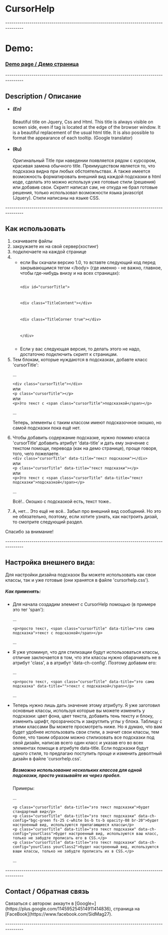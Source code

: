 CursorHelp
===========
<p>---------------------------------------------------------------------------------------</p>
<h1>Demo:</h1>
<h3><a href="http://ms27.github.io/CursorHelp/">Demo page / Демо страница</a></h3>
<p>---------------------------------------------------------------------------------------</p>
<h2>Description / Описание</h2>
<ul>
  <li>
    <h5>(En)</h5>
      Beautiful title on Jquery, Css and Html. This title is always visible on screen side, even if tag is located at the edge of the browser window. It is a beautiful replacement of the usual html title. It is also possible to format the appearance of each tooltip. (Google translator)
  </li>
  <li>
    <h4>(Ru)</h4>
      Оригинальный Title при наведении появляется рядом с курсором, красивая замена обычного title. Преимуществом является то, что подсказка видна при любых обстоятельствах. А также имеется возможность форматировать внешний вид каждой подсказки в html коде, сделать это можно используя уже готовые стили (решения) или добавив свои.
      Скрипт написал сам, не откуда не брал готовые решения, только использовал возможности языка javascript (Jquery). Стили написаны на языке CSS.
  </li>
</ul>
<p>---------------------------------------------------------------------------------------</p>
<h2>Как использовать</h2>
<ol>
<li>скачиваете файлы</li>
<li>закружаете их на свой сервер(хостинг)</li>
<li>подключаете на каждой странице</li>
<li>
<ul>
<li>
если Вы скачали версию 1.0, то вставте следующий код перед закрывающимся тегом &lt;/body&gt; (где именно - не важно, главное, чтобы где-нибудь внизу и на всех страницах):<br>
<code>
<p>&lt;div id="cursorTitle"&gt;</p>
<p>&lt;div class="TitleContent"&gt;&lt;/div&gt;</p>
<p>&lt;div class="TitleCorner true"&gt;&lt;/div&gt;</p>
<p>&lt;/div&gt;</p>
</code>
</li>
<li>Если у вас следующая версия, то делать этого не надо, достаточно подключить скрипт к страницам.</li>
</ul>
</li>
<li>
Тем блокам, которые нуждаются в подсказках, добавте класс 'cursorTitle':<br>
<p>...</p>
<code>&lt;div class="cursorTitle"&gt;&lt;/div&gt;</code><br>
или<br>
<code>&lt;p class="cursorTitle"&gt;&lt;/p&gt;</code><br>
или<br>
<code>&lt;p&gt;Это текст с &lt;span class="cursorTitle"&gt;подсказкой&lt;/span&gt;&lt;/p&gt;</code>
<p>...</p>
<p>Теперь, элементы с таким классом имеют подсказочное окошко, но самой подсказки пока ещё нет.</p>
</li>
<li>Чтобы добавить содержание подсказке, нужно помимо класса 'cursorTitle' добавить атрибут 'data-title' и дать ему значение с текстом помощи, перевода (как на демо странице), проще говоря, того, чего пожелаете.<br>
<code>&lt;div class="cursorTitle" data-title="текст подсказки"&gt;&lt;/div&gt;</code><br>
или<br>
<code>&lt;p class="cursorTitle" data-title="текст подсказки"&gt;&lt;/p&gt;</code><br>
или<br>
<code>&lt;p&gt;Это текст с &lt;span class="cursorTitle" data-title="текст подсказки"&gt;подсказкой&lt;/span&gt;&lt;/p&gt;</code>
<p>...</p>
<p>Всё!.. Окошко с подсказкой есть, текст тоже..</p>
</li>
<li>А, нет... Это ещё не всё.. Забыл про внешний вид сообщений. Но это не обязательно, поэтому, если хотите узнать, как настроить дизай, то смотрите следующий раздел.</li>
</ol>
<p>Спасибо за внимание!</p>
<p>---------------------------------------------------------------------------------------</p>
<h2>Настройка внешнего вида:</h2>
<p>Для настройки дизайна подсказок Вы можете использовать как свои классы, так и уже готовые (они хранятся в файле 'cursorhelp.css').</p>
<h5>Как применять:</h5>
<ul>
<li>Для начала создадим элемент с CursorHelp помощью (в примере это тег 'span'):
<p>...</p>
<code>&lt;p&gt;просто текст, &lt;span class="cursorTitle" data-title="это сама подсказка"&gt;текст с подсказкой&lt;/span&gt;&lt;/p&gt;</code>
<p>...</p>
</li>
<li>Я уже упоминул, что для стилизации будут использоваться классы, отличие заключается в том, что эти классы нужно обарачивать не в атрибут 'class', а в атрибут 'data-ch-config'. Поэтому добавим его:
<p>...</p>
<code>&lt;p&gt;просто текст, &lt;span class="cursorTitle" data-title="это сама подсказка" data-title=""&gt;текст с подсказкой&lt;/span&gt;&lt;/p&gt;</code>
<p>...</p>
</li>
<li>Теперь нужно лишь дать значение этому атрибуту. Я уже заготовил основные классы, используя которые вы можете изменить у подсказки: цвет фона, цвет текста, добавить тень тексту и блоку, изменить шрифт, прозрачность и закруглить углы у блока. Таблицу с этими классами Вы можете просмотреть ниже. Но я думаю, что вам будет удобнее использовать свои стили, а значит свои классы, тем более, что таким образом можно стилизовать все подсказки под свой дизайн, написав всего один класс и указав его во всех элементах помощи в атрибуте data-title. Если подсказки будут одного стиля, то предлагаю поступить проще и изменить деволтный дизайн в файле 'cursorhelp.css'.
<h5>Возможно использование нескольких классов для одной подсказки, просто указывайте их через пробел.</h5>
<p>Примеры:</p>
<p>...</p>
<code>&lt;p class="cursorTitle" data-title="это текст подсказки"&gt;будет стандартный вид&lt;/p&gt;</code><br>
<code>&lt;p class="cursorTitle" data-title="это текст подсказки" data-ch-config="bgc-green fs-25 c-white bs-b ts-b opacity-08 br-20"&gt;будет настроенный вид, используются прилагающиеся классы&lt;/p&gt;</code><br>
<code>&lt;p class="cursorTitle" data-title="это текст подсказки" data-ch-config="yourClass"&gt;будет настроенный вид, используются ваш класс, только не забудте прописать его в CSS.&lt;/p&gt;</code><br>
<code>&lt;p class="cursorTitle" data-title="это текст подсказки" data-ch-config="yourClass yourClass2"&gt;будет настроенный вид, используются ваши классы, только не забудте прописать их в CSS.&lt;/p&gt;</code>
<p>...</p>
</li>
</ul>
<p>---------------------------------------------------------------------------------------</p>
<h2>Contact / Обратная связь</h2>
  Cвязаться с автором: аккаутн в [Google+](https://plus.google.com/114595254514911414836), страница на [FaceBook](https://www.facebook.com/SidMag27).
<p>---------------------------------------------------------------------------------------</p>
